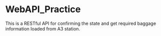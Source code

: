 # WebAPI_Practice
This is a RESTful API for confirming the state and get required baggage information loaded from A3 station.
